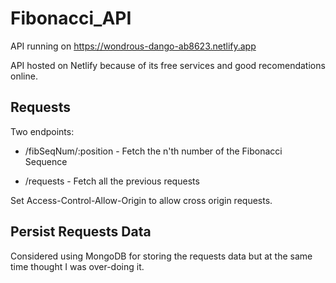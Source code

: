 # Fibonacci_API

API running on https://wondrous-dango-ab8623.netlify.app

API hosted on Netlify because of its free services and good recomendations online.

## Requests

Two endpoints:

- /fibSeqNum/:position - Fetch the n'th number of the Fibonacci Sequence

- /requests - Fetch all the previous requests

Set Access-Control-Allow-Origin to allow cross origin requests.

## Persist Requests Data

Considered using MongoDB for storing the requests data but at the same time thought I was over-doing it.
